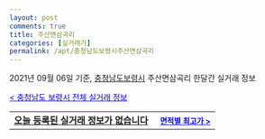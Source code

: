 ```yaml
---
layout: post
comments: true
title: 주산면삼곡리
categories: [실거래가]
permalink: /apt/충청남도보령시주산면삼곡리
---
```


2021년 09월 06일 기준, <a href="/apt/충청남도보령시">충청남도보령시</a> 주산면삼곡리 한달간 실거래 정보

<a style="color: blue;" href="/apt/충청남도보령시">< 충청남도 보령시 전체 실거래 정보</a>
<!---- start ---->
<table>
  <tr>
    <td colspan="4" style="font-weight: bold;"><a href="/apt/충청남도보령시주산면삼곡리{name_without_space}">오늘 등록된 실거래 정보가 없습니다</a> &nbsp;&nbsp;&nbsp; <a style="color: blue; font-size: smaller;" href="/apt/충청남도보령시주산면삼곡리{name_without_space}">면적별 최고가 ></a></td>
  </tr>
    
</table>
<!---- end ---->
    